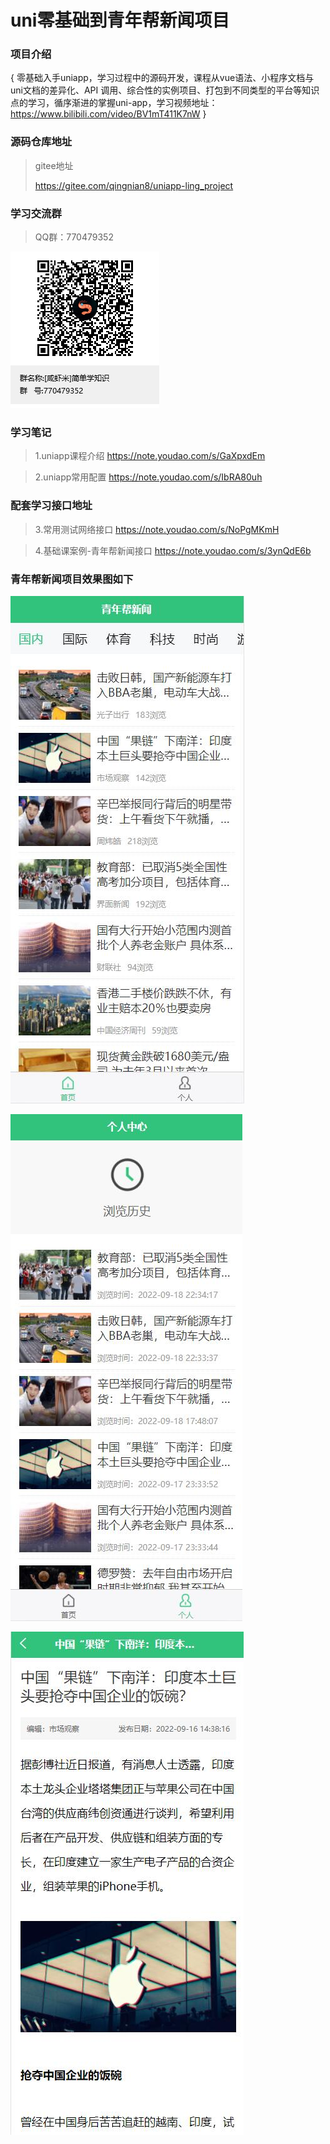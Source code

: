 # uni零基础到青年帮新闻项目


### 项目介绍
{  零基础入手uniapp，学习过程中的源码开发，课程从vue语法、小程序文档与uni文档的差异化、API 调用、综合性的实例项目、打包到不同类型的平台等知识点的学习，循序渐进的掌握uni-app，学习视频地址：https://www.bilibili.com/video/BV1mT411K7nW   }



### 源码仓库地址

> gitee地址
>
> https://gitee.com/qingnian8/uniapp-ling_project



### 学习交流群
> QQ群：770479352

![群二维码](%5B%E5%92%B8%E8%99%BE%E7%B1%B3%5D%E7%AE%80%E5%8D%95%E5%AD%A6%E7%9F%A5%E8%AF%86%E7%BE%A4%E8%81%8A%E4%BA%8C%E7%BB%B4%E7%A0%81.png)



### 学习笔记
> 1.uniapp课程介绍
https://note.youdao.com/s/GaXpxdEm

> 2.uniapp常用配置
https://note.youdao.com/s/IbRA80uh



### 配套学习接口地址
> 3.常用测试网络接口
https://note.youdao.com/s/NoPgMKmH

> 4.基础课案例-青年帮新闻接口
https://note.youdao.com/s/3ynQdE6b


### 青年帮新闻项目效果图如下
![首页](%E6%95%88%E6%9E%9C%E5%9B%BE/%E9%A6%96%E9%A1%B5.jpg)

![个人浏览](%E6%95%88%E6%9E%9C%E5%9B%BE/%E4%B8%AA%E4%BA%BA.jpg)

![详情页](%E6%95%88%E6%9E%9C%E5%9B%BE/%E8%AF%A6%E6%83%85.jpg)



